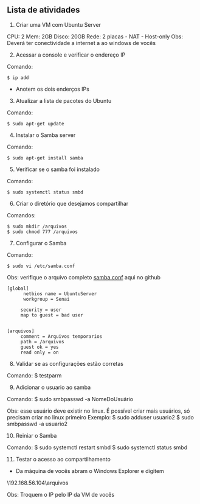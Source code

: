 ## Lista de atividades

1) Criar uma VM com Ubuntu Server


CPU: 2
Mem: 2GB
Disco: 20GB
Rede: 2 placas 
       - NAT 
       - Host-only
Obs: Deverá ter conectividade a internet a ao windows de vocês

2) Acessar a console e verificar o endereço IP

Comando:
```
$ ip add
```

- Anotem os dois enderços IPs


3) Atualizar a lista de pacotes do Ubuntu

Comando:
```
$ sudo apt-get update
```

4) Instalar o Samba server

Comando:
```
$ sudo apt-get install samba
```

5) Verificar se o samba foi instalado

Comando:
```
$ sudo systemctl status smbd
```

6) Criar o diretório que desejamos compartilhar

Comandos:
```
$ sudo mkdir /arquivos
$ sudo chmod 777 /arquivos
```

7) Configurar o Samba

Comando:
```
$ sudo vi /etc/samba.conf
```

Obs: verifique o arquivo completo [samba.conf] aqui no github
```
[global]
      netbios name = UbuntuServer
      workgroup = Senai

     security = user
     map to guest = bad user


[arquivos]
     comment = Arquivos temporarios
     path = /arquivos
     guest ok = yes
     read only = on
```

8) Validar se as configurações estão corretas

Comando: 
$ testparm

9) Adicionar o usuario ao samba

Comando:
$ sudo smbpasswd -a NomeDoUsuário

Obs: esse usuário deve existir no linux. É possível criar mais usuários, só precisam criar no linux primeiro
Exemplo: 
$ sudo adduser usuario2
$ sudo smbpasswd -a usuario2

10) Reiniar o Samba

Comando:
$ sudo systemctl restart smbd
$ sudo systemctl status smbd

11) Testar o acesso ao compartilhamento

- Da máquina de vocês abram o Windows Explorer e digitem

\\192.168.56.104\arquivos   

Obs: Troquem o IP pelo IP da VM de vocês



  [samba.conf]: https://github.com/sbaron81/senai-sbrw-aula07/blob/master/smb.conf
